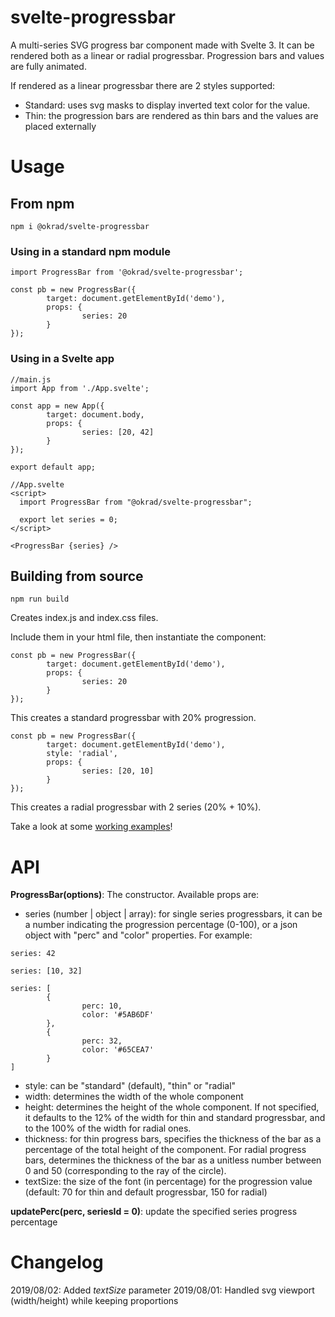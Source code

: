 # svelte-progressbar
A multi-series  SVG progress bar component made with Svelte 3.
It can be rendered both as a linear or radial progressbar. Progression bars and values are fully animated.

If rendered as a linear progressbar there are 2 styles supported:
* Standard: uses svg masks to display inverted text color for the value.
* Thin: the progression bars are rendered as thin bars and the values are placed externally

# Usage

## From npm

```
npm i @okrad/svelte-progressbar
```

### Using in a standard npm module

```
import ProgressBar from '@okrad/svelte-progressbar';

const pb = new ProgressBar({
        target: document.getElementById('demo'),
        props: {
                series: 20
        }
});

```

### Using in a Svelte app

```
//main.js
import App from './App.svelte';

const app = new App({
        target: document.body,
        props: {
                series: [20, 42]
        }
});

export default app;
```

```
//App.svelte
<script>
  import ProgressBar from "@okrad/svelte-progressbar";

  export let series = 0;
</script>

<ProgressBar {series} />
```

## Building from source

```
npm run build
```
Creates index.js and index.css files.

Include them in your html file, then instantiate the component:
```
const pb = new ProgressBar({
        target: document.getElementById('demo'),
        props: {
                series: 20
        }
});
```
This creates a standard progressbar with 20% progression.

```
const pb = new ProgressBar({
        target: document.getElementById('demo'),
        style: 'radial',
        props: {
                series: [20, 10]
        }
});
```
This creates a radial progressbar with 2 series (20% + 10%).

Take a look at some [working examples](https://okrad.github.io/svelte-progressbar)!

# API
**ProgressBar(options)**: The constructor. Available props are:
* series (number | object | array): for single series progressbars, it can be a number indicating the progression percentage (0-100), or a json object with "perc" and "color" properties. For example:
```
series: 42
```
```
series: [10, 32]
```
```
series: [
        {
                perc: 10,
                color: '#5AB6DF'
        },
        {
                perc: 32,
                color: '#65CEA7'
        }
]
```


* style: can be "standard" (default), "thin" or "radial"
* width: determines the width of the whole component
* height: determines the height of the whole component. If not specified, it defaults to the 12% of the width for thin and standard progressbar, and to the 100% of the width for radial ones.
* thickness: for thin progress bars, specifies the thickness of the bar as a percentage of the total height of the component. For radial progress bars, determines the thickness of the bar as a unitless number between 0 and 50 (corresponding to the ray of the circle).
* textSize: the size of the font (in percentage) for the progression value (default: 70 for thin and default progressbar, 150 for radial)

**updatePerc(perc, seriesId = 0)**: update the specified series progress percentage

# Changelog
2019/08/02: Added *textSize* parameter
2019/08/01: Handled svg viewport (width/height) while keeping proportions